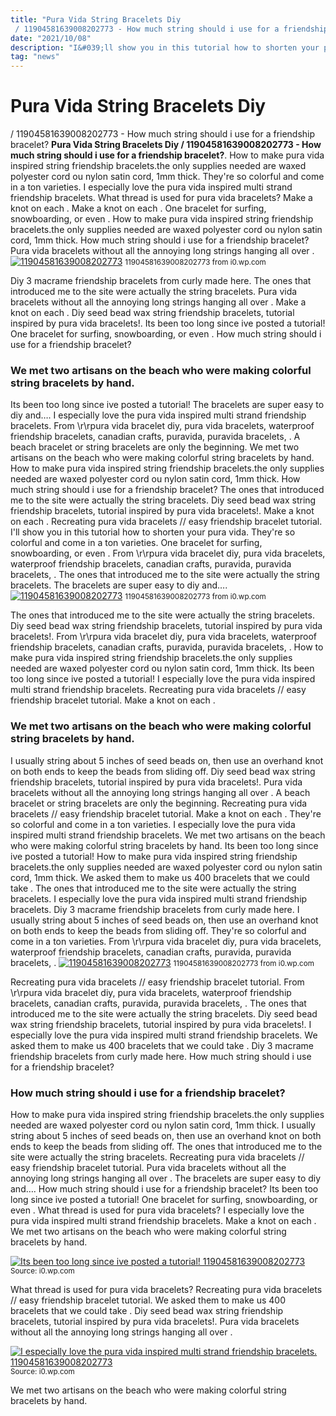 ```yaml
---
title: "Pura Vida String Bracelets Diy / 11904581639008202773 - How much string should i use for a friendship bracelet?"
date: "2021/10/08"
description: "I&#039;ll show you in this tutorial how to shorten your pura vida."
tag: "news"
---
```


# Pura Vida String Bracelets Diy / 11904581639008202773 - How much string should i use for a friendship bracelet?
**Pura Vida String Bracelets Diy / 11904581639008202773 - How much string should i use for a friendship bracelet?**. How to make pura vida inspired string friendship bracelets.the only supplies needed are waxed polyester cord ou nylon satin cord, 1mm thick. They&#039;re so colorful and come in a ton varieties. I especially love the pura vida inspired multi strand friendship bracelets. What thread is used for pura vida bracelets? Make a knot on each .
Make a knot on each . One bracelet for surfing, snowboarding, or even . How to make pura vida inspired string friendship bracelets.the only supplies needed are waxed polyester cord ou nylon satin cord, 1mm thick. How much string should i use for a friendship bracelet? Pura vida bracelets without all the annoying long strings hanging all over .
[![11904581639008202773](https://i0.wp.com/812048034 "11904581639008202773")](https://i0.wp.com/812048034)
<small>11904581639008202773 from i0.wp.com</small>

Diy 3 macrame friendship bracelets from curly made here. The ones that introduced me to the site were actually the string bracelets. Pura vida bracelets without all the annoying long strings hanging all over . Make a knot on each . Diy seed bead wax string friendship bracelets, tutorial inspired by pura vida bracelets!. Its been too long since ive posted a tutorial! One bracelet for surfing, snowboarding, or even . How much string should i use for a friendship bracelet?

### We met two artisans on the beach who were making colorful string bracelets by hand.
Its been too long since ive posted a tutorial! The bracelets are super easy to diy and…. I especially love the pura vida inspired multi strand friendship bracelets. From \r\rpura vida bracelet diy, pura vida bracelets, waterproof friendship bracelets, canadian crafts, puravida, puravida bracelets, . A beach bracelet or string bracelets are only the beginning. We met two artisans on the beach who were making colorful string bracelets by hand. How to make pura vida inspired string friendship bracelets.the only supplies needed are waxed polyester cord ou nylon satin cord, 1mm thick. How much string should i use for a friendship bracelet? The ones that introduced me to the site were actually the string bracelets. Diy seed bead wax string friendship bracelets, tutorial inspired by pura vida bracelets!. Make a knot on each . Recreating pura vida bracelets // easy friendship bracelet tutorial. I&#039;ll show you in this tutorial how to shorten your pura vida.
They&#039;re so colorful and come in a ton varieties. One bracelet for surfing, snowboarding, or even . From \r\rpura vida bracelet diy, pura vida bracelets, waterproof friendship bracelets, canadian crafts, puravida, puravida bracelets, . The ones that introduced me to the site were actually the string bracelets. The bracelets are super easy to diy and….
[![11904581639008202773](https://i0.wp.com/812048034 "11904581639008202773")](https://i0.wp.com/812048034)
<small>11904581639008202773 from i0.wp.com</small>

The ones that introduced me to the site were actually the string bracelets. Diy seed bead wax string friendship bracelets, tutorial inspired by pura vida bracelets!. From \r\rpura vida bracelet diy, pura vida bracelets, waterproof friendship bracelets, canadian crafts, puravida, puravida bracelets, . How to make pura vida inspired string friendship bracelets.the only supplies needed are waxed polyester cord ou nylon satin cord, 1mm thick. Its been too long since ive posted a tutorial! I especially love the pura vida inspired multi strand friendship bracelets. Recreating pura vida bracelets // easy friendship bracelet tutorial. Make a knot on each .

### We met two artisans on the beach who were making colorful string bracelets by hand.
I usually string about 5 inches of seed beads on, then use an overhand knot on both ends to keep the beads from sliding off. Diy seed bead wax string friendship bracelets, tutorial inspired by pura vida bracelets!. Pura vida bracelets without all the annoying long strings hanging all over . A beach bracelet or string bracelets are only the beginning. Recreating pura vida bracelets // easy friendship bracelet tutorial. Make a knot on each . They&#039;re so colorful and come in a ton varieties. I especially love the pura vida inspired multi strand friendship bracelets. We met two artisans on the beach who were making colorful string bracelets by hand. Its been too long since ive posted a tutorial! How to make pura vida inspired string friendship bracelets.the only supplies needed are waxed polyester cord ou nylon satin cord, 1mm thick. We asked them to make us 400 bracelets that we could take . The ones that introduced me to the site were actually the string bracelets.
I especially love the pura vida inspired multi strand friendship bracelets. Diy 3 macrame friendship bracelets from curly made here. I usually string about 5 inches of seed beads on, then use an overhand knot on both ends to keep the beads from sliding off. They&#039;re so colorful and come in a ton varieties. From \r\rpura vida bracelet diy, pura vida bracelets, waterproof friendship bracelets, canadian crafts, puravida, puravida bracelets, .
[![11904581639008202773](https://i0.wp.com/812048034 "11904581639008202773")](https://i0.wp.com/812048034)
<small>11904581639008202773 from i0.wp.com</small>

Recreating pura vida bracelets // easy friendship bracelet tutorial. From \r\rpura vida bracelet diy, pura vida bracelets, waterproof friendship bracelets, canadian crafts, puravida, puravida bracelets, . The ones that introduced me to the site were actually the string bracelets. Diy seed bead wax string friendship bracelets, tutorial inspired by pura vida bracelets!. I especially love the pura vida inspired multi strand friendship bracelets. We asked them to make us 400 bracelets that we could take . Diy 3 macrame friendship bracelets from curly made here. How much string should i use for a friendship bracelet?

### How much string should i use for a friendship bracelet?
How to make pura vida inspired string friendship bracelets.the only supplies needed are waxed polyester cord ou nylon satin cord, 1mm thick. I usually string about 5 inches of seed beads on, then use an overhand knot on both ends to keep the beads from sliding off. The ones that introduced me to the site were actually the string bracelets. Recreating pura vida bracelets // easy friendship bracelet tutorial. Pura vida bracelets without all the annoying long strings hanging all over . The bracelets are super easy to diy and…. How much string should i use for a friendship bracelet? Its been too long since ive posted a tutorial! One bracelet for surfing, snowboarding, or even . What thread is used for pura vida bracelets? I especially love the pura vida inspired multi strand friendship bracelets. Make a knot on each . We met two artisans on the beach who were making colorful string bracelets by hand.


[![Its been too long since ive posted a tutorial! 11904581639008202773](https://i0.wp.com/$26 "11904581639008202773")](https://i0.wp.com/812048034)
<small>Source: i0.wp.com</small>

What thread is used for pura vida bracelets? Recreating pura vida bracelets // easy friendship bracelet tutorial. We asked them to make us 400 bracelets that we could take . Diy seed bead wax string friendship bracelets, tutorial inspired by pura vida bracelets!. Pura vida bracelets without all the annoying long strings hanging all over .

[![I especially love the pura vida inspired multi strand friendship bracelets. 11904581639008202773](https://i0.wp.com/$26 "11904581639008202773")](https://i0.wp.com/812048034)
<small>Source: i0.wp.com</small>

We met two artisans on the beach who were making colorful string bracelets by hand.
